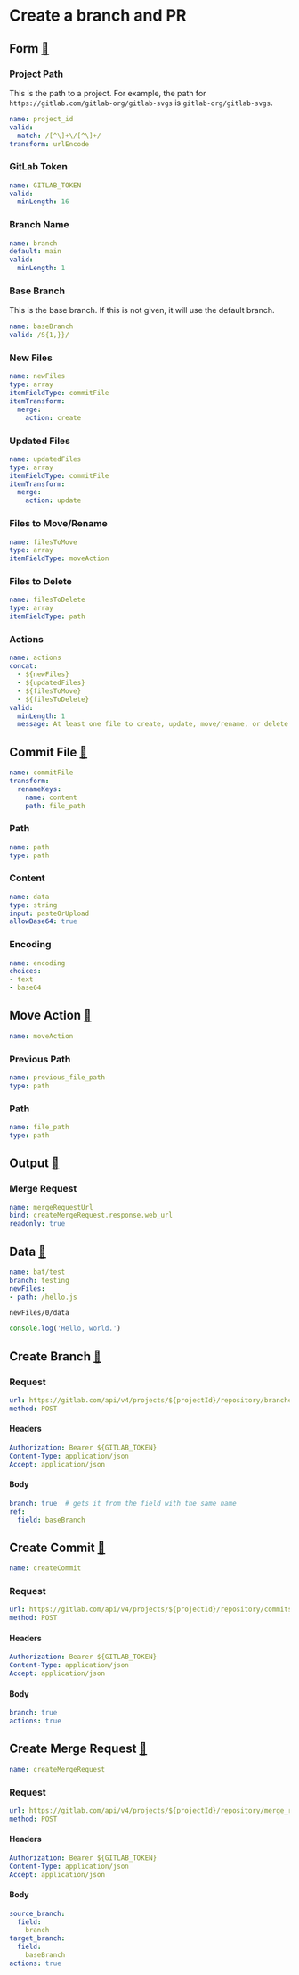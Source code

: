 # Create a branch and PR

## Form [👾][form]

### Project Path

This is the path to a project. For example, the path for
`https://gitlab.com/gitlab-org/gitlab-svgs` is `gitlab-org/gitlab-svgs`.

```yaml
name: project_id
valid:
  match: /[^\]+\/[^\]+/
transform: urlEncode
```

### GitLab Token

```yaml
name: GITLAB_TOKEN
valid:
  minLength: 16
```

### Branch Name

```yaml
name: branch
default: main
valid:
  minLength: 1
```

### Base Branch

This is the base branch. If this is not given, it will use the default branch.

```yaml
name: baseBranch
valid: /S{1,}}/
```

### New Files

```yaml
name: newFiles
type: array
itemFieldType: commitFile
itemTransform:
  merge:
    action: create
```

### Updated Files

```yaml
name: updatedFiles
type: array
itemFieldType: commitFile
itemTransform:
  merge:
    action: update
```

### Files to Move/Rename

```yaml
name: filesToMove
type: array
itemFieldType: moveAction
```

### Files to Delete

```yaml
name: filesToDelete
type: array
itemFieldType: path
```

### Actions

```yaml
name: actions
concat:
  - ${newFiles}
  - ${updatedFiles}
  - ${filesToMove}
  - ${filesToDelete}
valid:
  minLength: 1
  message: At least one file to create, update, move/rename, or delete must be given.
```

## Commit File [👾][field-type]

```yaml
name: commitFile
transform:
  renameKeys:
    name: content
    path: file_path
```

### Path

```yaml
name: path
type: path
```

### Content

```yaml
name: data
type: string
input: pasteOrUpload
allowBase64: true
```

### Encoding

```yaml
name: encoding
choices:
- text
- base64
```

## Move Action [👾][field-type]

```yaml
name: moveAction
```

### Previous Path

```yaml
name: previous_file_path
type: path
```

### Path

```yaml
name: file_path
type: path
```

## Output [👾][form]

### Merge Request

```yaml
name: mergeRequestUrl
bind: createMergeRequest.response.web_url
readonly: true
```

## Data [👾][data]

```yaml
name: bat/test
branch: testing
newFiles:
- path: /hello.js
```

`newFiles/0/data`

```js
console.log('Hello, world.')
```

## Create Branch [👾][request]

### Request

```yaml
url: https://gitlab.com/api/v4/projects/${projectId}/repository/branches
method: POST
```

#### Headers

```yaml
Authorization: Bearer ${GITLAB_TOKEN}
Content-Type: application/json
Accept: application/json
```

#### Body

```yaml
branch: true  # gets it from the field with the same name
ref:
  field: baseBranch
```

## Create Commit [👾][request]

```yaml
name: createCommit
```

### Request

```yaml
url: https://gitlab.com/api/v4/projects/${projectId}/repository/commits
method: POST
```

#### Headers

```yaml
Authorization: Bearer ${GITLAB_TOKEN}
Content-Type: application/json
Accept: application/json
```

#### Body

```yaml
branch: true
actions: true
```

## Create Merge Request [👾][request]

```yaml
name: createMergeRequest
```

### Request

```yaml
url: https://gitlab.com/api/v4/projects/${projectId}/repository/merge_requests
method: POST
```

#### Headers

```yaml
Authorization: Bearer ${GITLAB_TOKEN}
Content-Type: application/json
Accept: application/json
```

#### Body

```yaml
source_branch:
  field:
    branch
target_branch:
  field:
    baseBranch
actions: true
```

[form]: https://nanocodes.dev/request@0.0.1/form
[data]: https://nanocodes.dev/request@0.0.1/data
[request]: https://nanocodes.dev@0.0.1/request
[field-type]: https://nanocodes.dev/request@0.0.1/field-type
